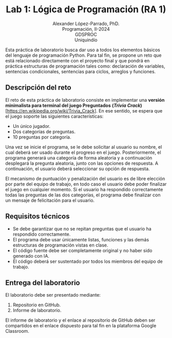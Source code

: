 <h1 align="center">
Lab 1: Lógica de Programación (RA 1) <br />
 </h1>
 <p align="center">
Alexander López-Parrado, PhD. <br />
Programación, II-2024 <br />
GDSPROC <br />
Uniquindío <br />
</p>

Esta práctica de laboratorio busca dar uso a todos los elementos básicos del lenguaje de programación Python. Para tal fin, se propone un reto que está relacionado directamente con el proyecto final y que pondrá en práctica estructuras de programación tales como: declaración de variables, sentencias condicionales, sentencias para ciclos, arreglos y funciones.

## Descripción del reto

El reto de esta práctica de laboratorio consiste en implementar una **versión minimalista para terminal del juego Preguntados** **(*Trivia Crack*)** [https://en.wikipedia.org/wiki/Trivia_Crack]. En ese sentido, se espera que el juego soporte las siguientes características:

* Un único jugador.
* Dos categorías de preguntas.
* 10 preguntas por categoría.

Una vez se inicie el programa, se le debe solicitar al usuario su nombre, el cual deberá ser usado durante el progreso en el juego. Posteriormente, el programa generará una categoría de forma aleatoria y a continuación desplegará la pregunta aleatoria, junto con las opciones de respuesta. A continuación, el usuario deberá seleccionar su opción de respuesta. 

El mecanismo de puntuación y penalización del usuario es de libre elección por parte del equipo de trabajo, en todo caso el usuario debe poder finalizar el juego en cualquier momento. Si el usuario ha respondido correctamente todas las preguntas de las dos categorías, el programa debe finalizar con un mensaje de felicitación para el usuario.

## Requisitos técnicos

 * Se debe garantizar que no se repitan preguntas que el usuario ha respondido correctamente.
 * El programa debe usar únicamente listas, funciones y las demás estructuras de programación vistas en clase. 
 * El código fuente debe ser completamente original y no haber sido generado con IA.
 * El código deberá ser sustentado por todos los miembros del equipo de trabajo.


## Entrega del laboratorio

El laboratorio debe ser presentado mediante:

1. Repositorio en GitHub.
2. Informe de laboratorio.

El informe de laboratorio y el enlace al repositorio de GitHub deben ser compartidos en el enlace dispuesto para tal fin en la plataforma Google Classroom.
